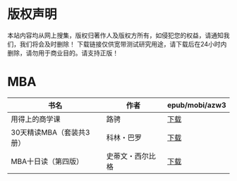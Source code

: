 # 版权声明

本站内容均从网上搜集，版权归著作人及版权方所有，如侵犯您的权益，请通知我们，我们将会及时删除！ 下载链接仅供宽带测试研究用途，请下载后在24小时内删除，请勿用于商业目的。请支持正版！

# MBA

| 书名 | 作者 | epub/mobi/azw3 |
| --- | --- | --- |
| 用得上的商学课 | 路骋 | [下载](https://url89.ctfile.com/f/31084289-1357053604-bca457?p=8866) |
| 30天精读MBA（套装共3册） | 科林・巴罗 | [下载](https://url89.ctfile.com/f/31084289-1357045696-20ac29?p=8866) |
| MBA十日读（第四版） | 史蒂文・西尔比格 | [下载](https://url89.ctfile.com/f/31084289-1357021045-26cf5b?p=8866) |
